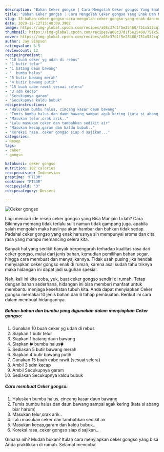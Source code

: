 ```yaml
---
description: "Bahan Ceker gongso | Cara Mengolah Ceker gongso Yang Enak Dan Mudah"
title: "Bahan Ceker gongso | Cara Mengolah Ceker gongso Yang Enak Dan Mudah"
slug: 33-bahan-ceker-gongso-cara-mengolah-ceker-gongso-yang-enak-dan-mudah
date: 2020-12-12T15:48:09.390Z
image: https://img-global.cpcdn.com/recipes/a08c37d1f5e25460/751x532cq70/ceker-gongso-foto-resep-utama.jpg
thumbnail: https://img-global.cpcdn.com/recipes/a08c37d1f5e25460/751x532cq70/ceker-gongso-foto-resep-utama.jpg
cover: https://img-global.cpcdn.com/recipes/a08c37d1f5e25460/751x532cq70/ceker-gongso-foto-resep-utama.jpg
author: Jay Simpson
ratingvalue: 3.5
reviewcount: 12
recipeingredient:
- "10 buah ceker yg udah di rebus"
- "1 butir telur"
- "1 batang daun bawang"
- "  bumbu halus"
- "5 butir bawang merah"
- "4 butir bawang putih"
- "15 buah cabe rawit sesuai selera"
- "3 sdm kecap"
- "Secukupnya garam"
- "Secukupnya kaldu bubuk"
recipeinstructions:
- "Haluskan bumbu halus, cincang kasar daun bawang"
- "Tumis bumbu halus dan daun bawang sampai agak kering (kata si abang biar harum)"
- "Masukan telur,orak arik.."
- "Lalu masukan ceker dan tambahkan sedikit air"
- "Masukan kecap,garam dan kaldu bubuk.."
- "Koreksi rasa..ceker gongso siap d sajikan..."
categories:
- Resep
tags:
- ceker
- gongso

katakunci: ceker gongso 
nutrition: 102 calories
recipecuisine: Indonesian
preptime: "PT13M"
cooktime: "PT43M"
recipeyield: "3"
recipecategory: Dessert

---
```



![Ceker gongso](https://img-global.cpcdn.com/recipes/a08c37d1f5e25460/751x532cq70/ceker-gongso-foto-resep-utama.jpg)

Lagi mencari ide resep ceker gongso yang Bisa Manjain Lidah? Cara Bikinnya memang tidak terlalu sulit namun tidak gampang juga. apabila salah mengolah maka hasilnya akan hambar dan bahkan tidak sedap. Padahal ceker gongso yang enak harusnya sih mempunyai aroma dan cita rasa yang mampu memancing selera kita.

Banyak hal yang sedikit banyak berpengaruh terhadap kualitas rasa dari ceker gongso, mulai dari jenis bahan, kemudian pemilihan bahan segar, hingga cara membuat dan menyajikannya. Tidak usah pusing jika hendak menyiapkan ceker gongso enak di rumah, karena asal sudah tahu triknya maka hidangan ini dapat jadi suguhan spesial.




Nah, kali ini kita coba, yuk, buat ceker gongso sendiri di rumah. Tetap dengan bahan sederhana, hidangan ini bisa memberi manfaat untuk membantu menjaga kesehatan tubuh kita. Anda dapat menyiapkan Ceker gongso memakai 10 jenis bahan dan 6 tahap pembuatan. Berikut ini cara dalam membuat hidangannya.

<!--inarticleads1-->

##### Bahan-bahan dan bumbu yang digunakan dalam menyiapkan Ceker gongso:

1. Gunakan 10 buah ceker yg udah di rebus
1. Siapkan 1 butir telur
1. Siapkan 1 batang daun bawang
1. Siapkan  🍀 bumbu halus🍀
1. Sediakan 5 butir bawang merah
1. Siapkan 4 butir bawang putih
1. Gunakan 15 buah cabe rawit (sesuai selera)
1. Ambil 3 sdm kecap
1. Ambil Secukupnya garam
1. Sediakan Secukupnya kaldu bubuk




<!--inarticleads2-->

##### Cara membuat Ceker gongso:

1. Haluskan bumbu halus, cincang kasar daun bawang
1. Tumis bumbu halus dan daun bawang sampai agak kering (kata si abang biar harum)
1. Masukan telur,orak arik..
1. Lalu masukan ceker dan tambahkan sedikit air
1. Masukan kecap,garam dan kaldu bubuk..
1. Koreksi rasa..ceker gongso siap d sajikan...




Gimana nih? Mudah bukan? Itulah cara menyiapkan ceker gongso yang bisa Anda praktikkan di rumah. Selamat mencoba!
